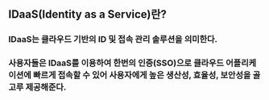 ## IDaaS(Identity as a Service)란?
### IDaaS는 클라우드 기반의 ID 및 접속 관리 솔루션을 의미한다.
### 사용자들은 IDaaS를 이용하여 한번의 인증(SSO)으로 클라우드 어플리케이션에 빠르게 접속할 수 있어 사용자에게 높은 생산성, 효율성, 보안성을 골고루 제공해준다.
